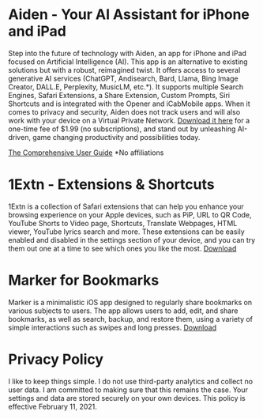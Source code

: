 # Aiden - Your AI Assistant for iPhone and iPad
Step into the future of technology with Aiden, an app for iPhone and iPad focused on Artificial Intelligence (AI). This app is an alternative to existing solutions but with a robust, reimagined twist. It offers access to several generative AI services (ChatGPT, Andisearch, Bard, Llama, Bing Image Creator, DALL.E, Perplexity, MusicLM, etc.*). It supports multiple Search Engines, Safari Extensions, a Share Extension, Custom Prompts, Siri Shortcuts and is integrated with the Opener and iCabMobile apps. When it comes to privacy and security, Aiden does not track users and will also work with your device on a Virtual Private Network. [Download it here](https://apps.apple.com/us/app/aiden-your-ai-assistant/id6447982264) for a one-time fee of $1.99 (no subscriptions), and stand out by unleashing AI-driven, game changing productivity and possibilities today.

[The Comprehensive User Guide](https://allaboutpdf.com/blog/2023/8/20/unleash-your-productivity-introducing-aiden-your-ai-assistant-for-iphone-and-ipad)
*No affiliations

# 1Extn - Extensions & Shortcuts
1Extn is a collection of Safari extensions that can help you enhance your browsing experience on your Apple devices, such as PiP, URL to QR Code, YouTube Shorts to Video page, Shortcuts, Translate Webpages, HTML viewer, YouTube lyrics search and more. These extensions can be easily enabled and disabled in the settings section of your device, and you can try them out one at a time to see which ones you like the most. [Download](https://apps.apple.com/us/app/1extn-extensions-shortcuts/id1599406759)

# Marker for Bookmarks
Marker is a minimalistic iOS app designed to regularly share bookmarks on various subjects to users. The app allows users to add, edit, and share bookmarks, as well as search, backup, and restore them, using a variety of simple interactions such as swipes and long presses.
[Download](https://apps.apple.com/us/app/marker-for-bookmarks/id1552983761)

# Privacy Policy
I like to keep things simple. I do not use third-party analytics and collect no user data. I am committed to making sure that this remains the case. Your settings and data are stored securely on your own devices. This policy is effective February 11, 2021.

